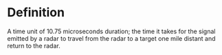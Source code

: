 # Definition

A time unit of 10.75 microseconds duration; the time it takes for the
signal emitted by a radar to travel from the radar to a target one mile
distant and return to the radar.
